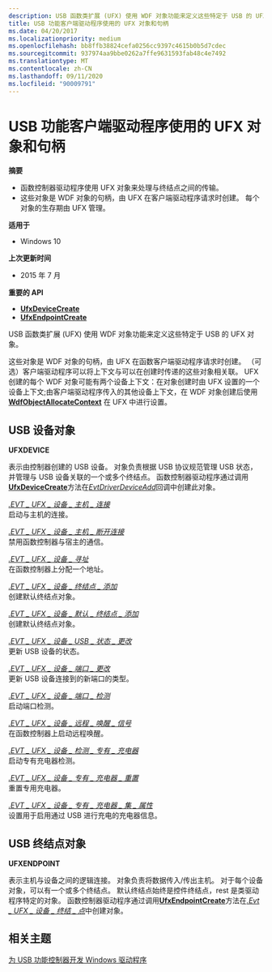 ```yaml
---
description: USB 函数类扩展 (UFX) 使用 WDF 对象功能来定义这些特定于 USB 的 UFX 对象。
title: USB 功能客户端驱动程序使用的 UFX 对象和句柄
ms.date: 04/20/2017
ms.localizationpriority: medium
ms.openlocfilehash: bb8ffb38824cefa0256cc9397c4615b0b5d7cdec
ms.sourcegitcommit: 937974aa9bbe0262a7ffe9631593fab48c4e7492
ms.translationtype: MT
ms.contentlocale: zh-CN
ms.lasthandoff: 09/11/2020
ms.locfileid: "90009791"
---
```

# <a name="ufx-objects-and-handles-used-by-a-usb-function-client-driver"></a>USB 功能客户端驱动程序使用的 UFX 对象和句柄


**摘要**

-   函数控制器驱动程序使用 UFX 对象来处理与终结点之间的传输。
-   这些对象是 WDF 对象的句柄，由 UFX 在客户端驱动程序请求时创建。 每个对象的生存期由 UFX 管理。

**适用于**

-   Windows 10

**上次更新时间**

-   2015 年 7 月

**重要的 API**

-   [**UfxDeviceCreate**](/windows-hardware/drivers/ddi/ufxclient/nf-ufxclient-ufxdevicecreate)
-   [**UfxEndpointCreate**](/windows-hardware/drivers/ddi/ufxclient/nf-ufxclient-ufxendpointcreate)

USB 函数类扩展 (UFX) 使用 WDF 对象功能来定义这些特定于 USB 的 UFX 对象。

这些对象是 WDF 对象的句柄，由 UFX 在函数客户端驱动程序请求时创建。 （可选）客户端驱动程序可以将上下文与可以在创建时传递的这些对象相关联。 UFX 创建的每个 WDF 对象可能有两个设备上下文：在对象创建时由 UFX 设置的一个设备上下文;由客户端驱动程序传入的其他设备上下文，在 WDF 对象创建后使用 [**WdfObjectAllocateContext**](/windows-hardware/drivers/ddi/wdfobject/nf-wdfobject-wdfobjectallocatecontext) 在 UFX 中进行设置。

## <a name="usb-device-object"></a>USB 设备对象


**UFXDEVICE**

表示由控制器创建的 USB 设备。 对象负责根据 USB 协议规范管理 USB 状态，并管理与 USB 设备关联的一个或多个终结点。 函数控制器驱动程序通过调用[**UfxDeviceCreate**](/windows-hardware/drivers/ddi/ufxclient/nf-ufxclient-ufxdevicecreate)方法在[*EvtDriverDeviceAdd*](/windows-hardware/drivers/ddi/wdfdriver/nc-wdfdriver-evt_wdf_driver_device_add)回调中创建此对象。

[*.EVT \_ UFX \_ 设备 \_ 主机 \_ 连接*](/windows-hardware/drivers/ddi/ufxclient/nc-ufxclient-evt_ufx_device_host_connect)  
启动与主机的连接。

[*.EVT \_ UFX \_ 设备 \_ 主机 \_ 断开连接*](/windows-hardware/drivers/ddi/ufxclient/nc-ufxclient-evt_ufx_device_host_disconnect)  
禁用函数控制器与宿主的通信。

[*.EVT \_ UFX \_ 设备 \_ 寻址*](/windows-hardware/drivers/ddi/ufxclient/nc-ufxclient-evt_ufx_device_addressed)  
在函数控制器上分配一个地址。

[*.EVT \_ UFX \_ 设备 \_ 终结点 \_ 添加*](/windows-hardware/drivers/ddi/ufxclient/nc-ufxclient-evt_ufx_device_endpoint_add)  
创建默认终结点对象。

[*.EVT \_ UFX \_ 设备 \_ 默认 \_ 终结点 \_ 添加*](/windows-hardware/drivers/ddi/ufxclient/nc-ufxclient-evt_ufx_device_default_endpoint_add)  
创建默认终结点对象。

[*.EVT \_ UFX \_ 设备 \_ USB \_ 状态 \_ 更改*](/windows-hardware/drivers/ddi/ufxclient/nc-ufxclient-evt_ufx_device_usb_state_change)  
更新 USB 设备的状态。

[*.EVT \_ UFX \_ 设备 \_ 端口 \_ 更改*](/windows-hardware/drivers/ddi/ufxclient/nc-ufxclient-evt_ufx_device_port_change)  
更新 USB 设备连接到的新端口的类型。

[*.EVT \_ UFX \_ 设备 \_ 端口 \_ 检测*](/windows-hardware/drivers/ddi/ufxclient/nc-ufxclient-evt_ufx_device_port_detect)  
启动端口检测。

[*.EVT \_ UFX \_ 设备 \_ 远程 \_ 唤醒 \_ 信号*](/windows-hardware/drivers/ddi/ufxclient/nc-ufxclient-evt_ufx_device_remote_wakeup_signal)  
在函数控制器上启动远程唤醒。

[*.EVT \_ UFX \_ 设备 \_ 检测 \_ 专有 \_ 充电器*](/windows-hardware/drivers/ddi/ufxclient/nc-ufxclient-evt_ufx_device_proprietary_charger_detect)  
启动专有充电器检测。

[*.EVT \_ UFX \_ 设备 \_ 专有 \_ 充电器 \_ 重置*](/windows-hardware/drivers/ddi/ufxclient/nc-ufxclient-evt_ufx_device_proprietary_charger_reset)  
重置专用充电器。

[*.EVT \_ UFX \_ 设备 \_ 专有 \_ 充电器 \_ 集 \_ 属性*](/windows-hardware/drivers/ddi/ufxclient/nc-ufxclient-evt_ufx_device_proprietary_charger_set_property)  
设置用于启用通过 USB 进行充电的充电器信息。

## <a name="usb-endpoint-object"></a>USB 终结点对象


**UFXENDPOINT**

表示主机与设备之间的逻辑连接。 对象负责将数据传入/传出主机。 对于每个设备对象，可以有一个或多个终结点。 默认终结点始终是控件终结点，rest 是类驱动程序特定的对象。 函数控制器驱动程序通过调用[**UfxEndpointCreate**](/windows-hardware/drivers/ddi/ufxclient/nf-ufxclient-ufxendpointcreate)方法在[*.Evt \_ UFX \_ 设备 \_ 终结 \_ 点*](/windows-hardware/drivers/ddi/ufxclient/nc-ufxclient-evt_ufx_device_endpoint_add)中创建对象。

## <a name="related-topics"></a>相关主题
[为 USB 功能控制器开发 Windows 驱动程序](developing-windows-drivers-for-usb-function-controllers.md)